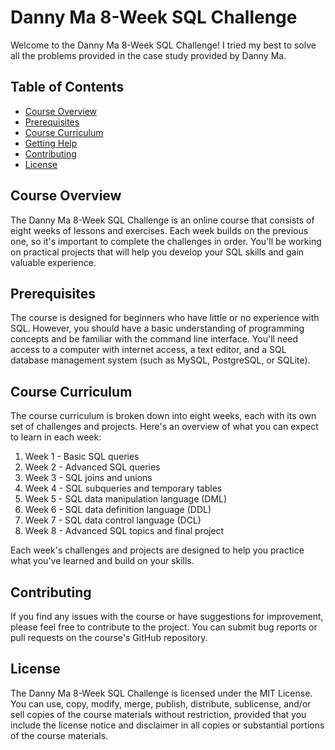 

# Danny Ma 8-Week SQL Challenge

Welcome to the Danny Ma 8-Week SQL Challenge! I tried my best to solve all the problems provided in the case study provided by Danny Ma. 

## Table of Contents

- [Course Overview](#course-overview)
- [Prerequisites](#prerequisites)
- [Course Curriculum](#course-curriculum)
- [Getting Help](#getting-help)
- [Contributing](#contributing)
- [License](#license)

## Course Overview

The Danny Ma 8-Week SQL Challenge is an online course that consists of eight weeks of lessons and exercises. Each week builds on the previous one, so it's important to complete the challenges in order. You'll be working on practical projects that will help you develop your SQL skills and gain valuable experience.

## Prerequisites

The course is designed for beginners who have little or no experience with SQL. However, you should have a basic understanding of programming concepts and be familiar with the command line interface. You'll need access to a computer with internet access, a text editor, and a SQL database management system (such as MySQL, PostgreSQL, or SQLite).

## Course Curriculum

The course curriculum is broken down into eight weeks, each with its own set of challenges and projects. Here's an overview of what you can expect to learn in each week:

1. Week 1 - Basic SQL queries
2. Week 2 - Advanced SQL queries
3. Week 3 - SQL joins and unions
4. Week 4 - SQL subqueries and temporary tables
5. Week 5 - SQL data manipulation language (DML)
6. Week 6 - SQL data definition language (DDL)
7. Week 7 - SQL data control language (DCL)
8. Week 8 - Advanced SQL topics and final project

Each week's challenges and projects are designed to help you practice what you've learned and build on your skills.


## Contributing

If you find any issues with the course or have suggestions for improvement, please feel free to contribute to the project. You can submit bug reports or pull requests on the course's GitHub repository.

## License

The Danny Ma 8-Week SQL Challenge is licensed under the MIT License. You can use, copy, modify, merge, publish, distribute, sublicense, and/or sell copies of the course materials without restriction, provided that you include the license notice and disclaimer in all copies or substantial portions of the course materials.



